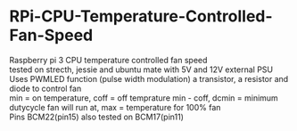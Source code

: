# RPi-CPU-Temperature-Controlled-Fan-Speed
Raspberry pi 3 CPU temperature controlled fan speed</br >
tested on strecth, jessie and ubuntu mate with 5V and 12V external PSU</br >
Uses PWMLED function (pulse width modulation) a transistor, a resistor and diode to control fan</br >
min = on temperature, coff = off temprature min - coff, dcmin = minimum dutycycle fan will run at, max = temperature for 100% fan  </br > 
Pins BCM22(pin15) also tested on BCM17(pin11)</br >
